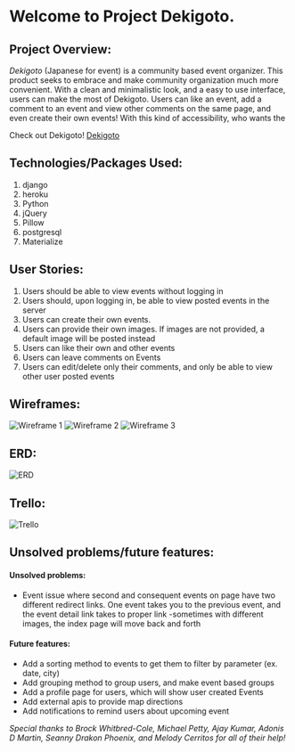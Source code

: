 # Welcome to Project Dekigoto.

## Project Overview:
*Dekigoto* (Japanese for event) is a community based event organizer. This product seeks to embrace and make community organization much more convenient. With a clean and minimalistic look, and a easy to use interface, users can make the most of Dekigoto. Users can like an event, add a comment to an event and view other comments on the same page, and even create their own events! With this kind of accessibility, who wants the

Check out Dekigoto!
[Dekigoto](https://dekigoto-ss.herokuapp.com/)


## Technologies/Packages Used:
1. django
2. heroku
3. Python
4. jQuery
5. Pillow
6. postgresql
7. Materialize


## User Stories:
1. Users should be able to view events without logging in
2. Users should, upon logging in, be able to view posted events in the server
3. Users can create their own events.
  1. Users can provide their own images. If images are not provided, a default image will be posted instead
4. Users can like their own and other events
5. Users can leave comments on Events
6. Users can edit/delete only their comments, and only be able to view other user posted events

## Wireframes:
![Wireframe 1](https://imgur.com/xj6X1DY)
![Wireframe 2](https://imgur.com/gVis9mx)
![Wireframe 3](https://imgur.com/vT3EzaN)
## ERD:
![ERD](https://imgur.com/n6CyNGE)
## Trello:
![Trello](https://imgur.com/PItGNYr)

## Unsolved problems/future features:

#### Unsolved problems:
- Event issue where second and consequent events on page have two different redirect links. One event takes you to the previous event, and the event detail link takes to proper link
-sometimes with different images, the index page will move back and forth

#### Future features:
- Add a sorting method to events to get them to filter by parameter (ex. date, city)
- Add grouping method to group users, and make event based groups
- Add a profile page for users, which will show user created Events
- Add external apis to provide map directions
- Add notifications to remind users about upcoming event

*Special thanks to Brock Whitbred-Cole, Michael Petty, Ajay Kumar, Adonis D Martin, Seanny Drakon Phoenix, and Melody Cerritos for all of their help!*
